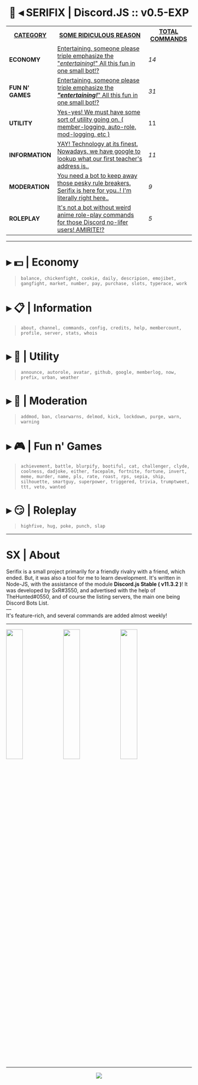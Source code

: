 <p align="center">
<h1 align="center" style="font-family:"Arial Black";"><strong>       🚀 ◂ SERIFIX | Discord.JS :: v0.5-EXP</strong></h1>
</p>
<table class="tg">
  <tr>
    <th class="tg-xojs"><span style="font-weight:bold;text-decoration:underline">CATEGORY</span></th>
    <th class="tg-s6z2"><span style="font-weight:bold;text-decoration:underline">SOME RIDICULOUS REASON</span></th>
    <th class="tg-yw4l"><span style="font-weight:bold;text-decoration:underline">TOTAL COMMANDS</span></th>
  </tr>
  <tr>
    <td class="tg-lhfu"><span style="font-weight:bold">ECONOMY</span></td>
    <td class="tg-xojs"><span style="text-decoration:underline">Entertaining, someone please triple emphasize the "</span><span style="font-style:italic;text-decoration:underline">entertaining</span><span style="font-style:normal;text-decoration:underline">!" All this fun in one small bot!?</span></td>
    <td class="tg-baqh"><span style="font-style:italic">14</span></td>
  </tr>
  <tr>
    <td class="tg-o9ov"><span style="font-weight:bold">FUN N' GAMES</span></td>
    <td class="tg-shwv"><span style="text-decoration:underline">Entertaining, someone please triple emphasize the </span><span style="font-weight:bold;font-style:italic;text-decoration:underline">"entertaining!</span><span style="text-decoration:underline">" All this fun in one small bot!?</span></td>
    <td class="tg-baqh"><span style="font-style:italic">31</span></td>
  </tr>
  <tr>
    <td class="tg-o9ov"><span style="font-weight:bold">UTILITY</span></td>
    <td class="tg-shwv"><span style="text-decoration:underline">Yes-yes! We must have some sort of utility going on. ( member-logging, auto-role, mod-logging, etc )</span></td>
    <td class="tg-baqh">11</td>
  </tr>
  <tr>
    <td class="tg-o9ov"><span style="font-weight:bold">INFORMATION</span></td>
    <td class="tg-shwv"><span style="text-decoration:underline">YAY! Technology at its finest. Nowadays, we have google to lookup what our first teacher's address is..</span></td>
    <td class="tg-baqh"><span style="font-style:italic">11</span></td>
  </tr>
  <tr>
    <td class="tg-o9ov"><span style="font-weight:bold">MODERATION</span></td>
    <td class="tg-shwv"><span style="text-decoration:underline">You need a bot to keep away those pesky rule breakers. Serifix is here for you..! I'm literally right here..</span></td>
    <td class="tg-baqh"><span style="font-style:italic">9</span></td>
  </tr>
  <tr>
    <td class="tg-o9ov"><span style="font-weight:bold">ROLEPLAY</span></td>
    <td class="tg-shwv"><span style="text-decoration:underline">It's not a bot without weird anime role-play commands for those Discord no-lifer users! AMIRITE!?</span></td>
    <td class="tg-baqh"><span style="font-style:italic">5</span></td>
  </tr>
</table>

<hr>

# ▸ 💵 | Economy
 > `balance, chickenfight, cookie, daily, descripion, emojibet, gangfight, market, number, pay, purchase, slots, typerace, work`
 
# ▸ 📋 | Information
> `about, channel, commands, config, credits, help, membercount, profile, server, stats, whois`

# ▸ 🔧 | Utility
> `announce, autorole, avatar, github, google, memberlog, now, prefix, urban, weather`

# ▸ 🔨 | Moderation
> `addmod, ban, clearwarns, delmod, kick, lockdown, purge, warn, warning`

# ▸ 🎮 | Fun n' Games
> `achievement, battle, blurpify, bootiful, cat, challenger, clyde, coolness, dadjoke, either, facepalm, fortnite, fortune, invert, meme, murder, name, pls, rate, roast, rps, sepia, ship, silhouette, smartguy, superpower, triggered, trivia, trumptweet, ttt, veto, wanted`

# ▸ 😏 | Roleplay

> `highfive, hug, poke, punch, slap`
<hr>

# SX | About

Serifix is a small project primarily for a friendly rivalry with a friend, which ended. But, it was also a tool for me to learn development. It's written in Node-JS, with the assistance of the module <strong>Discord.js Stable ( v11.3.2 )</strong>! It was developed by SxR#3550, and advertised with the help of TheHunted#0550, and of course the listing servers, the main one being Discord Bots List.
<br/>
—
<br/>
It's feature-rich, and several commands are added almost weekly!
<hr>
<img src="https://nuggetbot.com/listcord/embed.svg?id=453235434172973056" width="30%"></img> <img src="https://discordbots.org/api/widget/453235434172973056.svg" width="30%"></img> <img src="https://botsfordiscord.com/api/v1/bots/453235434172973056/embed.svg" width="30%"></img>
<hr>
<p align="center">
  <img src="https://media.discordapp.net/attachments/368871628253298701/466440027132526593/TEXT_-_SerifixDocs.png">
</p>
